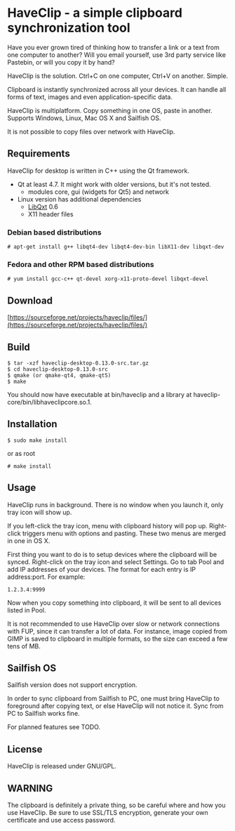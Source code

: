 HaveClip - a simple clipboard synchronization tool
==================================================

Have you ever grown tired of thinking how to transfer a link or a text from one
computer to another? Will you email yourself, use 3rd party service like
Pastebin, or will you copy it by hand?

HaveClip is the solution. Ctrl+C on one computer, Ctrl+V on another. Simple.

Clipboard is instantly synchronized across all your devices. It can handle all
forms of text, images and even application-specific data.

HaveClip is multiplatform. Copy something in one OS, paste in another.
Supports Windows, Linux, Mac OS X and Sailfish OS.

It is not possible to copy files over network with HaveClip.

Requirements
------------
HaveClip for desktop is written in C++ using the Qt framework.

 - Qt at least 4.7. It might work with older versions, but it's not tested.
   - modules core, gui (widgets for Qt5) and network
 - Linux version has additional dependencies
   - [LibQxt](http://www.libqxt.org/) 0.6
   - X11 header files

### Debian based distributions

    # apt-get install g++ libqt4-dev libqt4-dev-bin libX11-dev libqxt-dev

### Fedora and other RPM based distributions

    # yum install gcc-c++ qt-devel xorg-x11-proto-devel libqxt-devel

Download
--------
[https://sourceforge.net/projects/haveclip/files/](https://sourceforge.net/projects/haveclip/files/)

Build
-----
    $ tar -xzf haveclip-desktop-0.13.0-src.tar.gz
    $ cd haveclip-desktop-0.13.0-src
    $ qmake (or qmake-qt4, qmake-qt5)
    $ make

You should now have executable at bin/haveclip and a library at haveclip-core/bin/libhaveclipcore.so.1.

Installation
------------
    $ sudo make install

or as root

    # make install

Usage
-----
HaveClip runs in background. There is no window when you launch it, only tray
icon will show up.

If you left-click the tray icon, menu with clipboard history will pop up.
Right-click triggers menu with options and pasting. These two menus are merged
in one in OS X.

First thing you want to do is to setup devices where the clipboard will be
synced. Right-click on the tray icon and select Settings. Go to tab Pool
and add IP addresses of your devices. The format for each entry is
IP address:port. For example:

    1.2.3.4:9999

Now when you copy something into clipboard, it will be sent to all devices
listed in Pool.

It is not recommended to use HaveClip over slow or network connections with FUP,
since it can transfer a lot of data. For instance, image copied from GIMP
is saved to clipboard in multiple formats, so the size can exceed a few
tens of MB.

Sailfish OS
-----------
Sailfish version does not support encryption.

In order to sync clipboard from Sailfish to PC, one must bring HaveClip to foreground
after copying text, or else HaveClip will not notice it. Sync from PC to Sailfish works
fine.

For planned features see TODO.

License
-------
HaveClip is released under GNU/GPL.

WARNING
-------
The clipboard is definitely a private thing, so be careful where and how you use
HaveClip. Be sure to use SSL/TLS encryption, generate your own certificate
and use access password.
